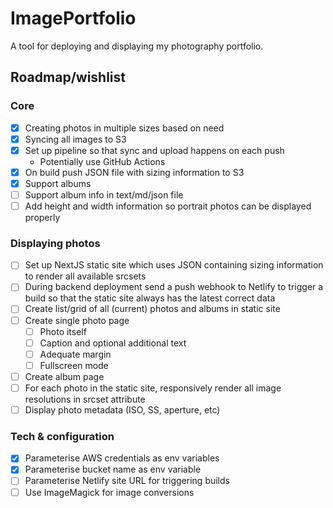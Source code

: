 # ImagePortfolio

A tool for deploying and displaying my photography portfolio.

## Roadmap/wishlist

### Core

- [x] Creating photos in multiple sizes based on need
- [x] Syncing all images to S3
- [x] Set up pipeline so that sync and upload happens on each push
    - Potentially use GitHub Actions
- [x] On build push JSON file with sizing information to S3
- [x] Support albums
- [ ] Support album info in text/md/json file
- [ ] Add height and width information so portrait photos can be displayed properly

### Displaying photos

- [ ] Set up NextJS static site which uses JSON containing sizing information to render all available srcsets
- [ ] During backend deployment send a push webhook to Netlify to trigger a build so that the static site always has the latest correct data
- [ ] Create list/grid of all (current) photos and albums in static site
- [ ] Create single photo page
    - [ ] Photo itself
    - [ ] Caption and optional additional text
    - [ ] Adequate margin
    - [ ] Fullscreen mode
- [ ] Create album page
- [ ] For each photo in the static site, responsively render all image resolutions in srcset attribute
- [ ] Display photo metadata (ISO, SS, aperture, etc)

### Tech & configuration

- [x] Parameterise AWS credentials as env variables
- [x] Parameterise bucket name as env variable
- [ ] Parameterise Netlify site URL for triggering builds
- [ ] Use ImageMagick for image conversions
